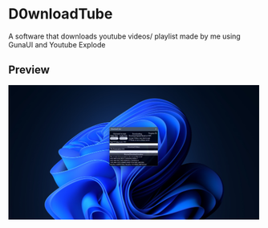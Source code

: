 # D0wnloadTube
A software that downloads youtube videos/ playlist made by me using GunaUI and Youtube Explode
## Preview
<img src="https://github.com/dv1341/D0wnloadTube/blob/main/Preview.png?raw=true" width="500"/>
